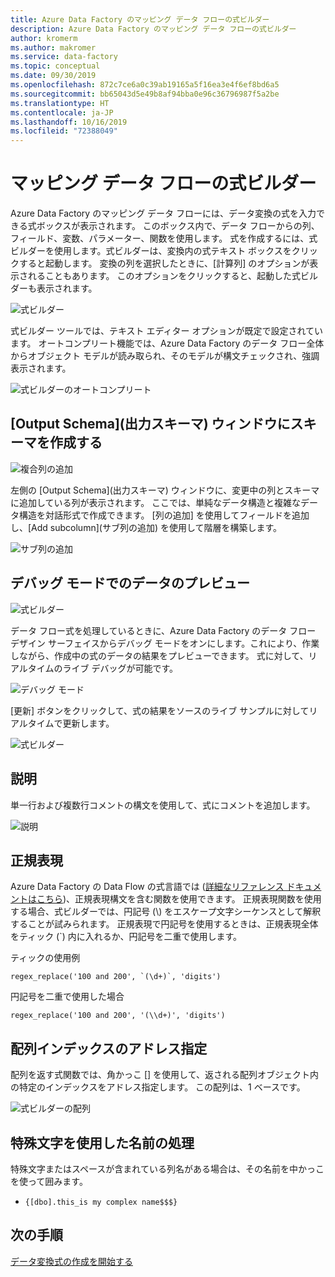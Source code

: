 ```yaml
---
title: Azure Data Factory のマッピング データ フローの式ビルダー
description: Azure Data Factory のマッピング データ フローの式ビルダー
author: kromerm
ms.author: makromer
ms.service: data-factory
ms.topic: conceptual
ms.date: 09/30/2019
ms.openlocfilehash: 872c7ce6a0c39ab19165a5f16ea3e4f6ef8bd6a5
ms.sourcegitcommit: bb65043d5e49b8af94bba0e96c36796987f5a2be
ms.translationtype: HT
ms.contentlocale: ja-JP
ms.lasthandoff: 10/16/2019
ms.locfileid: "72388049"
---
```

# <a name="mapping-data-flow-expression-builder"></a>マッピング データ フローの式ビルダー



Azure Data Factory のマッピング データ フローには、データ変換の式を入力できる式ボックスが表示されます。 このボックス内で、データ フローからの列、フィールド、変数、パラメーター、関数を使用します。 式を作成するには、式ビルダーを使用します。式ビルダーは、変換内の式テキスト ボックスをクリックすると起動します。 変換の列を選択したときに、[計算列] のオプションが表示されることもあります。 このオプションをクリックすると、起動した式ビルダーも表示されます。

![式ビルダー](media/data-flow/xpb1.png "式ビルダー")

式ビルダー ツールでは、テキスト エディター オプションが既定で設定されています。 オートコンプリート機能では、Azure Data Factory のデータ フロー全体からオブジェクト モデルが読み取られ、そのモデルが構文チェックされ、強調表示されます。

![式ビルダーのオートコンプリート](media/data-flow/expb1.png "式ビルダーのオートコンプリート")

## <a name="build-schemas-in-output-schema-pane"></a>[Output Schema]\(出力スキーマ\) ウィンドウにスキーマを作成する

![複合列の追加](media/data-flow/complexcolumn.png "列の追加")

左側の [Output Schema]\(出力スキーマ\) ウィンドウに、変更中の列とスキーマに追加している列が表示されます。 ここでは、単純なデータ構造と複雑なデータ構造を対話形式で作成できます。 [列の追加] を使用してフィールドを追加し、[Add subcolumn]\(サブ列の追加\) を使用して階層を構築します。

![サブ列の追加](media/data-flow/addsubcolumn.png "サブ列の追加")

## <a name="data-preview-in-debug-mode"></a>デバッグ モードでのデータのプレビュー

![式ビルダー](media/data-flow/exp4b.png "式データのプレビュー")

データ フロー式を処理しているときに、Azure Data Factory のデータ フロー デザイン サーフェイスからデバッグ モードをオンにします。これにより、作業しながら、作成中の式のデータの結果をプレビューできます。 式に対して、リアルタイムのライブ デバッグが可能です。

![デバッグ モード](media/data-flow/debugbutton.png "[デバッグ] ボタン")

[更新] ボタンをクリックして、式の結果をソースのライブ サンプルに対してリアルタイムで更新します。

![式ビルダー](media/data-flow/exp5.png "式データのプレビュー")

## <a name="comments"></a>説明

単一行および複数行コメントの構文を使用して、式にコメントを追加します。

![説明](media/data-flow/comments.png "説明")

## <a name="regular-expressions"></a>正規表現

Azure Data Factory の Data Flow の式言語では ([詳細なリファレンス ドキュメントはこちら](https://aka.ms/dataflowexpressions))、正規表現構文を含む関数を使用できます。 正規表現関数を使用する場合、式ビルダーでは、円記号 (\\) をエスケープ文字シーケンスとして解釈することが試みられます。 正規表現で円記号を使用するときは、正規表現全体をティック (\`) 内に入れるか、円記号を二重で使用します。

ティックの使用例

```
regex_replace('100 and 200', `(\d+)`, 'digits')
```

円記号を二重で使用した場合

```
regex_replace('100 and 200', '(\\d+)', 'digits')
```

## <a name="addressing-array-indexes"></a>配列インデックスのアドレス指定

配列を返す式関数では、角かっこ [] を使用して、返される配列オブジェクト内の特定のインデックスをアドレス指定します。 この配列は、1 ベースです。

![式ビルダーの配列](media/data-flow/expb2.png "式データのプレビュー")

## <a name="handling-names-with-special-characters"></a>特殊文字を使用した名前の処理

特殊文字またはスペースが含まれている列名がある場合は、その名前を中かっこを使って囲みます。
* ```{[dbo].this_is my complex name$$$}```

## <a name="next-steps"></a>次の手順

[データ変換式の作成を開始する](data-flow-expression-functions.md)
